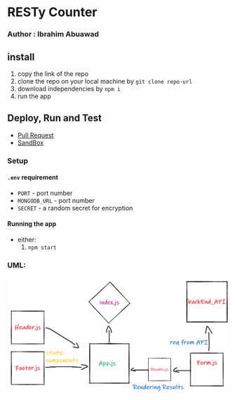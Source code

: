 # RESTy Counter

### Author : Ibrahim Abuawad

## install

1. copy the link of the repo
1. clone the repo on your local machine by `git clone repo-url`
1. download independencies by `npm i`
1. run the app

## Deploy, Run and Test

- [Pull Request](https://github.com/IbrahimAbuawad/counter/pull/1)
- [SandBox]()

### Setup

#### `.env` requirement

- `PORT` - port number
- `MONGODB_URL` - port number
- `SECRET` - a random secret for encryption

#### Running the app

- either:
  1. `npm start`

### UML:

![uml](./assets/counter.png)
